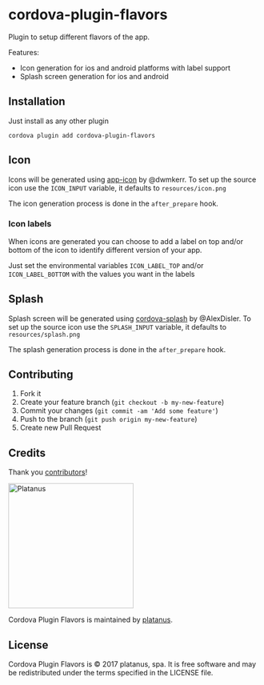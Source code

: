 # cordova-plugin-flavors

Plugin to setup different flavors of the app.

Features:
- Icon generation for ios and android platforms with label support
- Splash screen generation for ios and android

## Installation

Just install as any other plugin

```
cordova plugin add cordova-plugin-flavors
```

## Icon

Icons will be generated using [app-icon](https://github.com/dwmkerr/app-icon) by @dwmkerr.
To set up the source icon use the `ICON_INPUT` variable, it defaults to `resources/icon.png`

The icon generation process is done in the `after_prepare` hook.

### Icon labels

When icons are generated you can choose to add a label on top and/or bottom of the icon to identify
different version of your app.

Just set the environmental variables `ICON_LABEL_TOP` and/or `ICON_LABEL_BOTTOM` with the values you want in the labels

## Splash

Splash screen will be generated using [cordova-splash](https://github.com/AlexDisler/cordova-splash) by @AlexDisler.
To set up the source icon use the `SPLASH_INPUT` variable, it defaults to `resources/splash.png`

The splash generation process is done in the `after_prepare` hook.

## Contributing

1. Fork it
2. Create your feature branch (`git checkout -b my-new-feature`)
3. Commit your changes (`git commit -am 'Add some feature'`)
4. Push to the branch (`git push origin my-new-feature`)
5. Create new Pull Request

## Credits

Thank you [contributors](https://github.com/platanus/cordova-plugin-flavors/graphs/contributors)!

<img src="http://platan.us/gravatar_with_text.png" alt="Platanus" width="250"/>

Cordova Plugin Flavors is maintained by [platanus](http://platan.us).

## License

Cordova Plugin Flavors is © 2017 platanus, spa. It is free software and may be redistributed under the terms specified in the LICENSE file.
